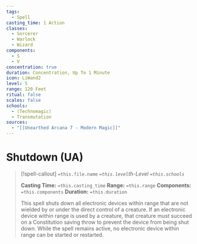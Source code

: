 ```yaml
---
tags:
  - Spell
casting_time: 1 Action
classes:
  - Sorcerer
  - Warlock
  - Wizard
components:
  - S
  - V
concentration: true
duration: Concentration, Up To 1 Minute
icon: LiWand2
level: 5
range: 120 Feet
ritual: false
scales: false
schools:
  - (Technomagic)
  - Transmutation
sources:
  - "[[Unearthed Arcana 7 - Modern Magic]]"
---
```


# Shutdown (UA)

>[!spell-callout] `=this.file.name`
>*`=this.level`th-Level `=this.schools`*
>
>**Casting Time:** `=this.casting_time`
>**Range:** `=this.range`
>**Components:** `=this.components`
>**Duration:** `=this.duration`
>
>This spell shuts down all electronic devices within range that are not wielded by or under the direct control of a creature. If an electronic device within range is used by a creature, that creature must succeed on a Constitution saving throw to prevent the device from being shut down. While the spell remains active, no electronic device within range can be started or restarted.
>
>
